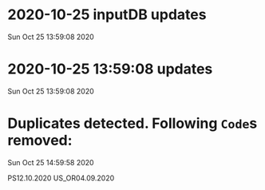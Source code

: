 
# 2020-10-25 inputDB updates 
 Sun Oct 25 13:59:08 2020 


# 2020-10-25 13:59:08 updates 
 Sun Oct 25 13:59:08 2020 


# Duplicates detected. Following `Code`s removed: 
 Sun Oct 25 14:59:58 2020 

PS12.10.2020
US_OR04.09.2020